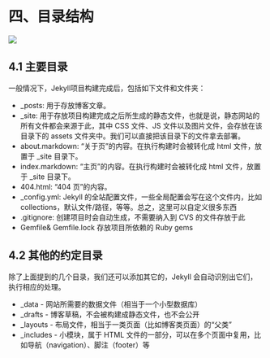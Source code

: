 

# 四、目录结构

![](/other/version/jekyll/006.png)

## 4.1 主要目录
一般情况下，Jekyll项目构建完成后，包括如下文件和文件夹：

- _posts: 用于存放博客文章。
- _site: 用于存放项目构建完成之后所生成的静态文件，也就是说，静态网站的所有文件都会来源于此，其中 CSS 文件、JS 文件以及图片文件，会存放在该目录下的 assets 文件夹中。我们可以直接把该目录下的文件拿去部署。
- about.markdown: “关于页”的内容。在执行构建时会被转化成 html 文件，放置于 _site 目录下。
- index.markdown: “主页”的内容。在执行构建时会被转化成 html 文件，放置于 _site 目录下。
- 404.html: “404 页”的内容。
- _config.yml: Jekyll 的全站配置文件，一些全局配置会写在这个文件内，比如 collections，默认文件/路径，等等。总之，这里可以自定义很多东西
- .gitignore: 创建项目时会自动生成，不需要纳入到 CVS 的文件存放于此
- Gemfile& Gemfile.lock 存放项目所依赖的 Ruby gems

## 4.2 其他的约定目录
除了上面提到的几个目录，我们还可以添加其它的，Jekyll 会自动识别出它们，执行相应的处理。

- _data - 网站所需要的数据文件（相当于一个小型数据库）
- _drafts - 博客草稿，不会被构建成静态文件，也不会公开
- _layouts - 布局文件，相当于一类页面（比如博客类页面）的“父类”
- _includes - 小模块，属于 HTML 文件的一部分，可以在多个页面中复用，比如导航（navigation）、脚注（footer）等


